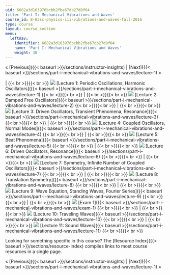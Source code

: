 ```yaml
---
uid: 6682a3d163976bcbb2fbe67db27d8f04
title: 'Part I: Mechanical Vibrations and Waves'
course_id: 8-03sc-physics-iii-vibrations-and-waves-fall-2016
type: course
layout: course_section
menu:
  leftnav:
    identifier: 6682a3d163976bcbb2fbe67db27d8f04
    name: 'Part I: Mechanical Vibrations and Waves'
    weight: 30
---
```


« [Previous]({{< baseurl >}}/sections/instructor-insights) | [Next]({{< baseurl >}}/sections/part-i-mechanical-vibrations-and-waves/lecture-1) »

|  {{< br >}}{{< br >}} ![](https://open-learning-course-data-production.s3.amazonaws.com/8-03sc-physics-iii-vibrations-and-waves-fall-2016/3819fcaffb7a61a8fe18e8ee80bdfb64_L1.jpg) [Lecture 1: Periodic Oscillations, Harmonic Oscillators]({{< baseurl >}}/sections/part-i-mechanical-vibrations-and-waves/lecture-1) {{< br >}}{{< br >}}  |  {{< br >}}{{< br >}} ![](https://open-learning-course-data-production.s3.amazonaws.com/8-03sc-physics-iii-vibrations-and-waves-fall-2016/d84c4840774099632dde60e238f0fcc8_L2.jpg) [Lecture 2: Damped Free Oscillators]({{< baseurl >}}/sections/part-i-mechanical-vibrations-and-waves/lecture-2) {{< br >}}{{< br >}}  |  {{< br >}}{{< br >}} ![](https://open-learning-course-data-production.s3.amazonaws.com/8-03sc-physics-iii-vibrations-and-waves-fall-2016/6c9b9fbd24837ada67f5ddc0c9d6284b_L3.jpg) [Lecture 3: Driven Oscillators, Transient Phenomena, Resonance]({{< baseurl >}}/sections/part-i-mechanical-vibrations-and-waves/lecture-3) {{< br >}}{{< br >}}  |  {{< br >}}{{< br >}} ![](https://open-learning-course-data-production.s3.amazonaws.com/8-03sc-physics-iii-vibrations-and-waves-fall-2016/241d43da46e6ba876f18f5d9f1574018_L4.jpg) [Lecture 4: Coupled Oscillators, Normal Modes]({{< baseurl >}}/sections/part-i-mechanical-vibrations-and-waves/lecture-4) {{< br >}}{{< br >}}  |  {{< br >}}{{< br >}} ![](https://open-learning-course-data-production.s3.amazonaws.com/8-03sc-physics-iii-vibrations-and-waves-fall-2016/399a78dfbe2d4f60a90700df0d142614_L5.jpg) [Lecture 5: Beat Phenomena]({{< baseurl >}}/sections/part-i-mechanical-vibrations-and-waves/lecture-5) {{< br >}}{{< br >}}  |  {{< br >}}{{< br >}} ![](https://open-learning-course-data-production.s3.amazonaws.com/8-03sc-physics-iii-vibrations-and-waves-fall-2016/78b010299f43550052d5c27a9ca406b1_L6.jpg) [Lecture 6: Driven Oscillators, Resonance]({{< baseurl >}}/sections/part-i-mechanical-vibrations-and-waves/lecture-6) {{< br >}}{{< br >}}  |  {{< br >}}{{< br >}} ![](https://open-learning-course-data-production.s3.amazonaws.com/8-03sc-physics-iii-vibrations-and-waves-fall-2016/032e02f9d29caa730e8490785a6febef_L7.jpg) [Lecture 7: Symmetry, Infinite Number of Coupled Oscillators]({{< baseurl >}}/sections/part-i-mechanical-vibrations-and-waves/lecture-7) {{< br >}}{{< br >}}  |  {{< br >}}{{< br >}} ![](https://open-learning-course-data-production.s3.amazonaws.com/8-03sc-physics-iii-vibrations-and-waves-fall-2016/58ae3f19dff2b817667b56652200ab39_L8.jpg) [Lecture 8: Translation Symmetry]({{< baseurl >}}/sections/part-i-mechanical-vibrations-and-waves/lecture-8) {{< br >}}{{< br >}}  |  {{< br >}}{{< br >}} ![](https://open-learning-course-data-production.s3.amazonaws.com/8-03sc-physics-iii-vibrations-and-waves-fall-2016/991859ebf14808a879da7c0fde7b8bb6_L9.jpg) [Lecture 9: Wave Equation, Standing Waves, Fourier Series]({{< baseurl >}}/sections/part-i-mechanical-vibrations-and-waves/lecture-9) {{< br >}}{{< br >}}  |  {{< br >}}{{< br >}} ![](https://open-learning-course-data-production.s3.amazonaws.com/8-03sc-physics-iii-vibrations-and-waves-fall-2016/85856cf01873a5f118c143a183034dea_exam1.jpg) [Exam 1]({{< baseurl >}}/sections/part-i-mechanical-vibrations-and-waves/exam-1) {{< br >}}{{< br >}}  |  {{< br >}}{{< br >}} ![](https://open-learning-course-data-production.s3.amazonaws.com/8-03sc-physics-iii-vibrations-and-waves-fall-2016/73b37037e6271b6ba5b243eb3fcf8bfb_L10.jpg) [Lecture 10: Traveling Waves]({{< baseurl >}}/sections/part-i-mechanical-vibrations-and-waves/lecture-10) {{< br >}}{{< br >}}  |  {{< br >}}{{< br >}} ![](https://open-learning-course-data-production.s3.amazonaws.com/8-03sc-physics-iii-vibrations-and-waves-fall-2016/ee1a3cb5313f6877bcae63215b0e5a2d_L11.jpg) [Lecture 11: Sound Waves]({{< baseurl >}}/sections/part-i-mechanical-vibrations-and-waves/lecture-11) {{< br >}}{{< br >}}  

Looking for something specific in this course? The [Resource Index]({{< baseurl >}}/sections/resource-index) compiles links to most course resources in a single page.

« [Previous]({{< baseurl >}}/sections/instructor-insights) | [Next]({{< baseurl >}}/sections/part-i-mechanical-vibrations-and-waves/lecture-1) »